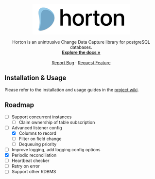 <br />

<div align="center">
  <a href="https://github.com/fuchstim/horton">
    <img src="images/logo.png" alt="Logo" width="320" height="100">
  </a>
  
  <p align="center">
    Horton is an unintrusive Change Data Capture library for postgreSQL databases.
    <br />
    <a href="https://github.com/fuchstim/horton/wiki"><strong>Explore the docs »</strong></a>
    <br />
    <br />
    <a href="https://github.com/fuchstim/horton/issues">Report Bug</a>
    ·
    <a href="https://github.com/fuchstim/horton/issues">Request Feature</a>
  </p>
</div>

## Installation & Usage

Please refer to the installation and usage guides in the [project wiki](https://github.com/fuchstim/horton/wiki).

## Roadmap
- [ ] Support concurrent instances
  - [ ] Claim ownership of table subscription
- [ ] Advanced listener config
  - [x] Columns to record
  - [ ] Filter on field change
  - [ ] Dequeuing priority
- [ ] Improve logging, add logging config options
- [x] Periodic reconciliation
- [ ] Heartbeat checker
- [ ] Retry on error
- [ ] Support other RDBMS
